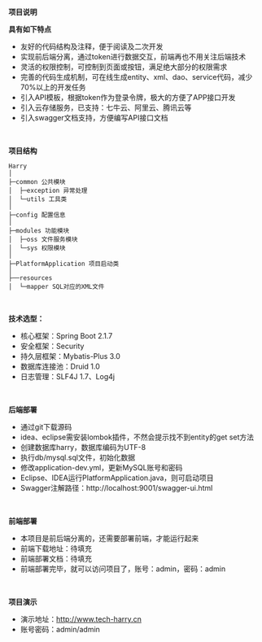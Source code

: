 **项目说明** 

**具有如下特点** 
- 友好的代码结构及注释，便于阅读及二次开发
- 实现前后端分离，通过token进行数据交互，前端再也不用关注后端技术
- 灵活的权限控制，可控制到页面或按钮，满足绝大部分的权限需求
- 完善的代码生成机制，可在线生成entity、xml、dao、service代码，减少70%以上的开发任务
- 引入API模板，根据token作为登录令牌，极大的方便了APP接口开发
- 引入云存储服务，已支持：七牛云、阿里云、腾讯云等
- 引入swagger文档支持，方便编写API接口文档
<br> 

**项目结构** 
```
Harry
│
├─common 公共模块
│  ├─exception 异常处理
│  └─utils 工具类
│ 
├─config 配置信息
│ 
├─modules 功能模块
│  ├─oss 文件服务模块
│  └─sys 权限模块
│ 
├─PlatformApplication 项目启动类
│  
├──resources 
│  └─mapper SQL对应的XML文件

```
<br> 


**技术选型：** 
- 核心框架：Spring Boot 2.1.7
- 安全框架：Security 
- 持久层框架：Mybatis-Plus 3.0
- 数据库连接池：Druid 1.0
- 日志管理：SLF4J 1.7、Log4j 
<br> 


 **后端部署**
- 通过git下载源码
- idea、eclipse需安装lombok插件，不然会提示找不到entity的get set方法
- 创建数据库harry，数据库编码为UTF-8
- 执行db/mysql.sql文件，初始化数据
- 修改application-dev.yml，更新MySQL账号和密码
- Eclipse、IDEA运行PlatformApplication.java，则可启动项目
- Swagger注解路径：http://localhost:9001/swagger-ui.html

<br> 

 **前端部署**
 - 本项目是前后端分离的，还需要部署前端，才能运行起来
 - 前端下载地址：待填充
 - 前端部署文档：待填充
 - 前端部署完毕，就可以访问项目了，账号：admin，密码：admin
 
 <br>

 **项目演示**
- 演示地址：http://www.tech-harry.cn
- 账号密码：admin/admin
<br> 
